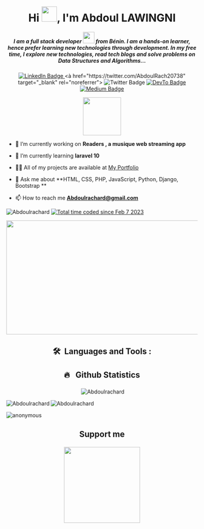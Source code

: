 <h1 align="center">Hi <img src="https://media.giphy.com/media/hvRJCLFzcasrR4ia7z/giphy.gif" width="40">, I'm  Abdoul LAWINGNI </h1> 
 <h5 align="center">I am a full stack developer <img src="https://media.giphy.com/media/WUlplcMpOCEmTGBtBW/giphy.gif" width="30"> from Bénin. I am a hands-on learner, hence prefer learning new technologies through development. In my free time, I explore new technologies, read tech blogs and solve problems on Data Structures and Algorithms...</h5> 
  
 <div id="badges" align="center"> 
   <a href="https://www.linkedin.com/in/rachard-lawingni-ba53b1269" target="_blank" rel="noreferrer"> 
     <img src="https://img.shields.io/badge/LinkedIn-blue?style=for-the-badge&logo=linkedin&logoColor=white" alt="LinkedIn Badge"/> 
   </a> 
  <à href="https://twitter.com/AbdoulRach20738" target="_blank" rel="noreferrer"> <img src="https://img.shields.io/badge/Twitter-blue?style=for-the-badge&logo=twitter&logoColor=white" alt="Twitter Badge"/> 
   </a> 
   <a href="https://dev.to/Abdoulrachard" target="_blank" rel="noreferrer"> 
     <img src="https://img.shields.io/badge/Devto-yellow?style=for-the-badge&logo=dev.to&logoColor=white" alt="DevTo Badge"/> 
   </a> 
   <a href="https://.medium.com" target="_blank" rel="noreferrer"> 
     <img src="https://img.shields.io/badge/medium-blue?style=for-the-badge&logo=medium&logoColor=white" alt="Medium Badge"/> 
   </a> 
 </div> 
  
 <p align="center"><img src="https://media.giphy.com/media/M9gbBd9nbDrOTu1Mqx/giphy.gif" width="100"/></p> 
  
 - 🔭 I’m currently working on **Readers 
, a musique web streaming app** 
  
 - 🌱 I’m currently learning **laravel 10** 
  
 - 👨‍💻 All of my projects are available at [My Portfolio](abdoulrachard.netlify.app ) 
  
 - 💬 Ask me about **HTML, CSS, PHP, JavaScript,  Python, Django, Bootstrap ** 
  
 - 📫 How to reach me **Abdoulrachard@gmail.com** 
 <p align="left"><img src="https://komarev.com/ghpvc/?username=Abdoulrachard&label=Profile%20views&color=0e75b6&style=flat" alt="Abdoulrachard" /> 
 <a href="" ><img src="https://wakatime.com/badge/user/27941e64-b212-4380-a49b-0a4b93dacb1d.svg" alt="Total time coded since Feb 7 2023" /></a> 
 </p> 
  
 <p align="center"><img src="https://media.giphy.com/media/dWesBcTLavkZuG35MI/giphy.gif" width="600" height="300"  /></p> 
  
  
 ## <p align="center">🛠 &nbsp;Languages and Tools :</p> 
  
 
 ## <p align="center">🔥 &nbsp; Github Statistics</p> 
 <p align="center">&nbsp;<img align="center" src="https://github-readme-stats.vercel.app/api?username=Abdoulrachard&show_icons=true&theme=radical&count_private=true&include_all_commits=true" alt="Abdoulrachard " /></p> 
  
 <p><img align="left" src="https://github-readme-stats.vercel.app/api/top-langs/?username=Abdoulrachard&langs_count=10&theme=radical" alt="Abdoulrachard" /></p> 
  
 <p><img align="center" src="https://github-readme-streak-stats.herokuapp.com/?user=Abdoulrachard&theme=radical" alt="Abdoulrachard " /></p> 
  
 <p><img align="center" src="https://github-readme-stats.vercel.app/api/wakatime?username=@ANONYMOUSII&theme=radical" alt="anonymous" /></p>

  
 ## <p align="center">Support me</p> 
  
 <p align="center"><a href="https://bmc.link/abdoulrachs"><img src="https://cdn.buymeacoffee.com/buttons/v2/default-yellow.png" width="200" /></a></p>


